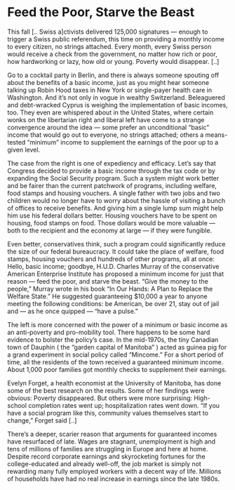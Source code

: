 # Feed the Poor, Starve the Beast

This fall [.. Swiss a]ctivists delivered 125,000 signatures — enough
to trigger a Swiss public referendum, this time on providing a monthly
income to every citizen, no strings attached. Every month, every Swiss
person would receive a check from the government, no matter how rich
or poor, how hardworking or lazy, how old or young. Poverty would
disappear. [..]

Go to a cocktail party in Berlin, and there is always someone spouting
off about the benefits of a basic income, just as you might hear
someone talking up Robin Hood taxes in New York or single-payer health
care in Washington. And it’s not only in vogue in wealthy
Switzerland. Beleaguered and debt-wracked Cyprus is weighing the
implementation of basic incomes, too. They even are whispered about in
the United States, where certain wonks on the libertarian right and
liberal left have come to a strange convergence around the idea — some
prefer an unconditional “basic” income that would go out to everyone,
no strings attached; others a means-tested “minimum” income to
supplement the earnings of the poor up to a given level.

The case from the right is one of expediency and efficacy. Let’s say
that Congress decided to provide a basic income through the tax code
or by expanding the Social Security program. Such a system might work
better and be fairer than the current patchwork of programs, including
welfare, food stamps and housing vouchers. A single father with two
jobs and two children would no longer have to worry about the hassle
of visiting a bunch of offices to receive benefits. And giving him a
single lump sum might help him use his federal dollars better. Housing
vouchers have to be spent on housing, food stamps on food. Those
dollars would be more valuable — both to the recipient and the economy
at large — if they were fungible.

Even better, conservatives think, such a program could significantly
reduce the size of our federal bureaucracy. It could take the place of
welfare, food stamps, housing vouchers and hundreds of other programs,
all at once: Hello, basic income; goodbye, H.U.D. Charles Murray of
the conservative American Enterprise Institute has proposed a minimum
income for just that reason — feed the poor, and starve the
beast. “Give the money to the people,” Murray wrote in his book “In
Our Hands: A Plan to Replace the Welfare State.” He suggested
guaranteeing $10,000 a year to anyone meeting the following
conditions: be American, be over 21, stay out of jail and — as he once
quipped — “have a pulse.”

The left is more concerned with the power of a minimum or basic income
as an anti-poverty and pro-mobility tool. There happens to be some
hard evidence to bolster the policy’s case. In the mid-1970s, the tiny
Canadian town of Dauphin ( the “garden capital of Manitoba” ) acted as
guinea pig for a grand experiment in social policy called “Mincome.”
For a short period of time, all the residents of the town received a
guaranteed minimum income. About 1,000 poor families got monthly
checks to supplement their earnings.

Evelyn Forget, a health economist at the University of Manitoba, has
done some of the best research on the results. Some of her findings
were obvious: Poverty disappeared. But others were more surprising:
High-school completion rates went up; hospitalization rates went
down. “If you have a social program like this, community values
themselves start to change,” Forget said [..]

There’s a deeper, scarier reason that arguments for guaranteed incomes
have resurfaced of late. Wages are stagnant, unemployment is high and
tens of millions of families are struggling in Europe and here at
home. Despite record corporate earnings and skyrocketing fortunes for
the college-educated and already well-off, the job market is simply
not rewarding many fully employed workers with a decent way of
life. Millions of households have had no real increase in earnings
since the late 1980s.



